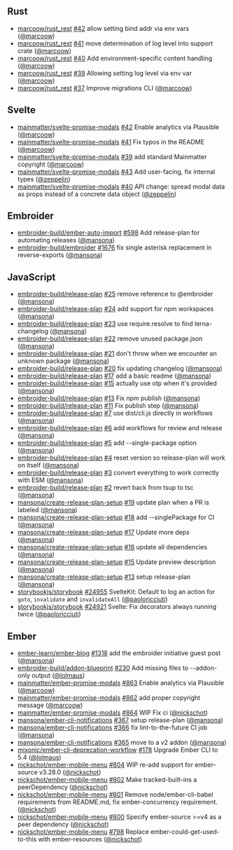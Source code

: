 ## Rust

- [marcoow/rust_rest] [#42](https://github.com/marcoow/rust_rest/pull/42) allow
  setting bind addr via env vars ([@marcoow])
- [marcoow/rust_rest] [#41](https://github.com/marcoow/rust_rest/pull/41) move
  determination of log level into support crate ([@marcoow])
- [marcoow/rust_rest] [#40](https://github.com/marcoow/rust_rest/pull/40) Add
  environment-specific content handling ([@marcoow])
- [marcoow/rust_rest] [#39](https://github.com/marcoow/rust_rest/pull/39)
  Allowing setting log level via env var ([@marcoow])
- [marcoow/rust_rest] [#37](https://github.com/marcoow/rust_rest/pull/37)
  Improve migrations CLI ([@marcoow])

## Svelte

- [mainmatter/svelte-promise-modals]
  [#42](https://github.com/mainmatter/svelte-promise-modals/pull/42) Enable
  analytics via Plausible ([@marcoow])
- [mainmatter/svelte-promise-modals]
  [#41](https://github.com/mainmatter/svelte-promise-modals/pull/41) Fix typos
  in the README ([@marcoow])
- [mainmatter/svelte-promise-modals]
  [#39](https://github.com/mainmatter/svelte-promise-modals/pull/39) add
  standard Mainmatter copyright ([@marcoow])
- [mainmatter/svelte-promise-modals]
  [#43](https://github.com/mainmatter/svelte-promise-modals/pull/43) Add
  user-facing, fix internal types ([@zeppelin])
- [mainmatter/svelte-promise-modals]
  [#40](https://github.com/mainmatter/svelte-promise-modals/pull/40) API change:
  spread modal data as props instead of a concrete data object ([@zeppelin])

## Embroider

- [embroider-build/ember-auto-import]
  [#598](https://github.com/embroider-build/ember-auto-import/pull/598) Add
  release-plan for automating releases ([@mansona])
- [embroider-build/embroider]
  [#1676](https://github.com/embroider-build/embroider/pull/1676) fix single
  asterisk replacement in reverse-exports ([@mansona])

## JavaScript

- [embroider-build/release-plan]
  [#25](https://github.com/embroider-build/release-plan/pull/25) remove
  reference to @embroider ([@mansona])
- [embroider-build/release-plan]
  [#24](https://github.com/embroider-build/release-plan/pull/24) add support for
  npm workspaces ([@mansona])
- [embroider-build/release-plan]
  [#23](https://github.com/embroider-build/release-plan/pull/23) use
  require.resolve to find lerna-changelog ([@mansona])
- [embroider-build/release-plan]
  [#22](https://github.com/embroider-build/release-plan/pull/22) remove unused
  package.json ([@mansona])
- [embroider-build/release-plan]
  [#21](https://github.com/embroider-build/release-plan/pull/21) don't throw
  when we encounter an unknown package ([@mansona])
- [embroider-build/release-plan]
  [#20](https://github.com/embroider-build/release-plan/pull/20) fix updating
  changelog ([@mansona])
- [embroider-build/release-plan]
  [#17](https://github.com/embroider-build/release-plan/pull/17) add a basic
  readme ([@mansona])
- [embroider-build/release-plan]
  [#15](https://github.com/embroider-build/release-plan/pull/15) actually use
  otp when it's provided ([@mansona])
- [embroider-build/release-plan]
  [#13](https://github.com/embroider-build/release-plan/pull/13) Fix npm publish
  ([@mansona])
- [embroider-build/release-plan]
  [#11](https://github.com/embroider-build/release-plan/pull/11) Fix publish
  step ([@mansona])
- [embroider-build/release-plan]
  [#7](https://github.com/embroider-build/release-plan/pull/7) use dist/cli.js
  directly in workflows ([@mansona])
- [embroider-build/release-plan]
  [#6](https://github.com/embroider-build/release-plan/pull/6) add workflows for
  review and release ([@mansona])
- [embroider-build/release-plan]
  [#5](https://github.com/embroider-build/release-plan/pull/5) add
  --single-package option ([@mansona])
- [embroider-build/release-plan]
  [#4](https://github.com/embroider-build/release-plan/pull/4) reset version so
  release-plan will work on itself ([@mansona])
- [embroider-build/release-plan]
  [#3](https://github.com/embroider-build/release-plan/pull/3) convert
  everything to work correctly with ESM ([@mansona])
- [embroider-build/release-plan]
  [#2](https://github.com/embroider-build/release-plan/pull/2) revert back from
  tsup to tsc ([@mansona])
- [mansona/create-release-plan-setup]
  [#19](https://github.com/mansona/create-release-plan-setup/pull/19) update
  plan when a PR is labeled ([@mansona])
- [mansona/create-release-plan-setup]
  [#18](https://github.com/mansona/create-release-plan-setup/pull/18) add
  --singlePackage for CI ([@mansona])
- [mansona/create-release-plan-setup]
  [#17](https://github.com/mansona/create-release-plan-setup/pull/17) Update
  more deps ([@mansona])
- [mansona/create-release-plan-setup]
  [#16](https://github.com/mansona/create-release-plan-setup/pull/16) update all
  dependencies ([@mansona])
- [mansona/create-release-plan-setup]
  [#15](https://github.com/mansona/create-release-plan-setup/pull/15) Update
  preview description ([@mansona])
- [mansona/create-release-plan-setup]
  [#13](https://github.com/mansona/create-release-plan-setup/pull/13) setup
  release-plan ([@mansona])
- [storybookjs/storybook]
  [#24955](https://github.com/storybookjs/storybook/pull/24955) SvelteKit:
  Default to log an action for `goto`, `invalidate` and `invalidateAll`
  ([@paoloricciuti])
- [storybookjs/storybook]
  [#24921](https://github.com/storybookjs/storybook/pull/24921) Svelte: Fix
  decorators always running twice ([@paoloricciuti])

## Ember

- [ember-learn/ember-blog]
  [#1318](https://github.com/ember-learn/ember-blog/pull/1318) add the embroider
  initiative guest post ([@mansona])
- [embroider-build/addon-blueprint]
  [#230](https://github.com/embroider-build/addon-blueprint/pull/230) Add
  missing files to --addon-only output ([@lolmaus])
- [mainmatter/ember-promise-modals]
  [#863](https://github.com/mainmatter/ember-promise-modals/pull/863) Enable
  analytics via Plausible ([@marcoow])
- [mainmatter/ember-promise-modals]
  [#862](https://github.com/mainmatter/ember-promise-modals/pull/862) add proper
  copyright message ([@marcoow])
- [mainmatter/ember-promise-modals]
  [#864](https://github.com/mainmatter/ember-promise-modals/pull/864) WIP Fix ci
  ([@nickschot])
- [mansona/ember-cli-notifications]
  [#367](https://github.com/mansona/ember-cli-notifications/pull/367) setup
  release-plan ([@mansona])
- [mansona/ember-cli-notifications]
  [#366](https://github.com/mansona/ember-cli-notifications/pull/366) fix
  lint-to-the-future CI job ([@mansona])
- [mansona/ember-cli-notifications]
  [#365](https://github.com/mansona/ember-cli-notifications/pull/365) move to a
  v2 addon ([@mansona])
- [mixonic/ember-cli-deprecation-workflow]
  [#178](https://github.com/mixonic/ember-cli-deprecation-workflow/pull/178)
  Upgrade Ember CLI to 5.4 ([@lolmaus])
- [nickschot/ember-mobile-menu]
  [#804](https://github.com/nickschot/ember-mobile-menu/pull/804) WIP re-add
  support for ember-source v3.28.0 ([@nickschot])
- [nickschot/ember-mobile-menu]
  [#802](https://github.com/nickschot/ember-mobile-menu/pull/802) Make
  tracked-built-ins a peerDependency ([@nickschot])
- [nickschot/ember-mobile-menu]
  [#801](https://github.com/nickschot/ember-mobile-menu/pull/801) Remove
  node/ember-cli-babel requirements from README.md, fix ember-concurrency
  requirement. ([@nickschot])
- [nickschot/ember-mobile-menu]
  [#800](https://github.com/nickschot/ember-mobile-menu/pull/800) Specify
  ember-source >=v4 as a peer dependency ([@nickschot])
- [nickschot/ember-mobile-menu]
  [#798](https://github.com/nickschot/ember-mobile-menu/pull/798) Replace
  ember-could-get-used-to-this with ember-resources ([@nickschot])

[@lolmaus]: https://github.com/lolmaus
[@mansona]: https://github.com/mansona
[@marcoow]: https://github.com/marcoow
[@nickschot]: https://github.com/nickschot
[@paoloricciuti]: https://github.com/paoloricciuti
[@zeppelin]: https://github.com/zeppelin
[ember-learn/ember-blog]: https://github.com/ember-learn/ember-blog
[embroider-build/addon-blueprint]:
  https://github.com/embroider-build/addon-blueprint
[embroider-build/ember-auto-import]:
  https://github.com/embroider-build/ember-auto-import
[embroider-build/embroider]: https://github.com/embroider-build/embroider
[embroider-build/release-plan]: https://github.com/embroider-build/release-plan
[mainmatter/ember-promise-modals]:
  https://github.com/mainmatter/ember-promise-modals
[mainmatter/svelte-promise-modals]:
  https://github.com/mainmatter/svelte-promise-modals
[mansona/create-release-plan-setup]:
  https://github.com/mansona/create-release-plan-setup
[mansona/ember-cli-notifications]:
  https://github.com/mansona/ember-cli-notifications
[marcoow/rust_rest]: https://github.com/marcoow/rust_rest
[mixonic/ember-cli-deprecation-workflow]:
  https://github.com/mixonic/ember-cli-deprecation-workflow
[nickschot/ember-mobile-menu]: https://github.com/nickschot/ember-mobile-menu
[storybookjs/storybook]: https://github.com/storybookjs/storybook
